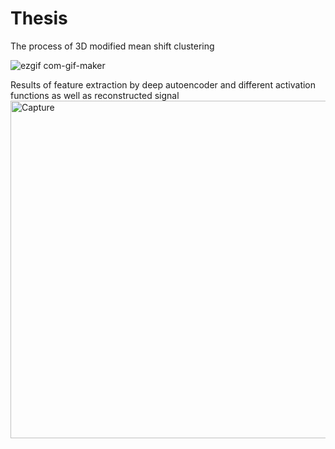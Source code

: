 # Thesis

The process of 3D modified mean shift clustering 


![ezgif com-gif-maker](https://user-images.githubusercontent.com/110201018/181804415-9f238fb2-9b1d-48d1-9486-dd2ce5329564.gif)


Results of feature extraction by deep autoencoder and different activation functions as well as reconstructed signal
<img width="540" alt="Capture" src="https://user-images.githubusercontent.com/110201018/181803721-d3a0d056-e1d7-4a5c-a10a-70c1234c9f55.PNG">
